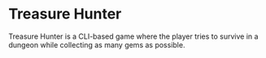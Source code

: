 # Treasure Hunter

Treasure Hunter is a CLI-based game where the player tries to survive in a dungeon while collecting as many gems as 
possible.
